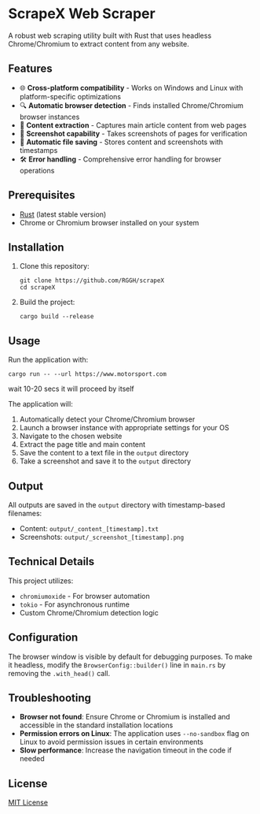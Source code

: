 # ScrapeX Web Scraper

A robust web scraping utility built with Rust that uses headless Chrome/Chromium to extract content from any website.

## Features

- 🌐 **Cross-platform compatibility** - Works on Windows and Linux with platform-specific optimizations
- 🔍 **Automatic browser detection** - Finds installed Chrome/Chromium browser instances
- 📄 **Content extraction** - Captures main article content from web pages
- 📸 **Screenshot capability** - Takes screenshots of pages for verification
- 💾 **Automatic file saving** - Stores content and screenshots with timestamps
- 🛠️ **Error handling** - Comprehensive error handling for browser operations

## Prerequisites

- [Rust](https://www.rust-lang.org/tools/install) (latest stable version)
- Chrome or Chromium browser installed on your system

## Installation

1. Clone this repository:
   ```
   git clone https://github.com/RGGH/scrapeX
   cd scrapeX
   ```

2. Build the project:
   ```
   cargo build --release
   ```

## Usage

Run the application with:

```
cargo run -- --url https://www.motorsport.com

```

   wait 10-20 secs it will proceed by itself

The application will:
1. Automatically detect your Chrome/Chromium browser
2. Launch a browser instance with appropriate settings for your OS
3. Navigate to the chosen website
4. Extract the page title and main content
5. Save the content to a text file in the `output` directory
6. Take a screenshot and save it to the `output` directory

## Output

All outputs are saved in the `output` directory with timestamp-based filenames:
- Content: `output/_content_[timestamp].txt`
- Screenshots: `output/_screenshot_[timestamp].png`

## Technical Details

This project utilizes:
- `chromiumoxide` - For browser automation
- `tokio` - For asynchronous runtime
- Custom Chrome/Chromium detection logic

## Configuration

The browser window is visible by default for debugging purposes. To make it headless, modify the `BrowserConfig::builder()` line in `main.rs` by removing the `.with_head()` call.

## Troubleshooting

- **Browser not found**: Ensure Chrome or Chromium is installed and accessible in the standard installation locations
- **Permission errors on Linux**: The application uses `--no-sandbox` flag on Linux to avoid permission issues in certain environments
- **Slow performance**: Increase the navigation timeout in the code if needed

## License

[MIT License](LICENSE)
